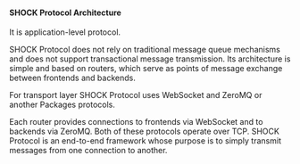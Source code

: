 #### SHOCK Protocol Architecture
It is application-level protocol.

SHOCK Protocol does not rely on traditional message queue mechanisms and does not support transactional message
transmission. Its architecture is simple and based on routers, which serve as points of message exchange between
frontends and backends.

For transport layer SHOCK Protocol uses WebSocket and ZeroMQ or another Packages protocols.

Each router provides connections to frontends via WebSocket and to backends via ZeroMQ. Both of these protocols operate
over TCP. SHOCK Protocol is an end-to-end framework whose purpose is to simply transmit messages from one connection to
another.


